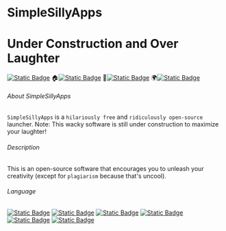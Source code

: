 # SimpleSillyApps
# Under Construction and Over Laughter
[![Static Badge](https://img.shields.io/badge/SimpleSillyApps--999999)](#SimpleSillyApps) 🏠[![Static Badge](https://img.shields.io/badge/Home--999999)](#About_SimpleSillyApps) 📄[![Static Badge](https://img.shields.io/badge/Description--999999)](#Description) 🌍[![Static Badge](https://img.shields.io/badge/Language--999999)](#Language)

###### About SimpleSillyApps
`SimpleSillyApps` is a `hilariously free` and `ridiculously open-source` launcher.
Note: This wacky software is still under construction to maximize your laughter!

###### Description
This is an open-source software that encourages you to unleash your creativity (except for `plagiarism` because that's uncool).

###### Language
[![Static Badge](https://img.shields.io/badge/English--0000ff)](README.md) [![Static Badge](https://img.shields.io/badge/Chinese--ff0000)](README-cn.md) [![Static Badge](https://img.shields.io/badge/Japanese--ff8800)](README-jp.md) [![Static Badge](https://img.shields.io/badge/Whatlish--888888)](REAADME-wtf.md) [![Static Badge](https://img.shields.io/badge/Chinese_Geng_Edition--00ff00)](README-cao.md) [![Static Badge](https://img.shields.io/badge/Russian--8888ff)](README-ru.md)
